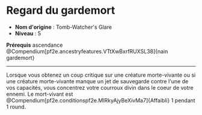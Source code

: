 # Regard du gardemort

 * **Nom d'origine** : Tomb-Watcher's Glare
 * **Niveau** : 5


<p><span id="ctl00_MainContent_DetailedOutput"><strong>Prérequis</strong> ascendance @Compendium[pf2e.ancestryfeatures.VTtXwBxrfRUXSL38]{nain gardemort}<br></span></p>
<hr>
<p>Lorsque vous obtenez un coup critique sur une créature morte-vivante ou si une créature morte-vivante manque un jet de sauvegarde contre l'une de vos capacités, vous concentrez votre courroux divin dans le coeur de votre ennemi. Le mort-vivant est @Compendium[pf2e.conditionspf2e.MIRkyAjyBeXivMa7]{Affaibli} 1 pendant 1 round.&nbsp;</p>
